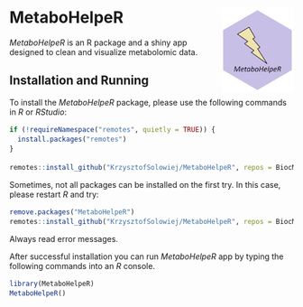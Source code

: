 # MetaboHelpeR <img src='man/figures/logo.png' align="right" height="150"/>

*MetaboHelpeR* is an R package and a shiny app designed to clean and visualize metabolomic data.

## Installation and Running

To install the *MetaboHelpeR* package, please use the following commands in *R* or *RStudio*:
```r
if (!requireNamespace("remotes", quietly = TRUE)) {
  install.packages("remotes")
}

remotes::install_github("KrzysztofSolowiej/MetaboHelpeR", repos = BiocManager::repositories())
```
Sometimes, not all packages can be installed on the first try.
In this case, please restart *R* and try:
```r
remove.packages("MetaboHelpeR")
remotes::install_github("KrzysztofSolowiej/MetaboHelpeR", repos = BiocManager::repositories())
```
Always read error messages.

After successful installation you can run *MetaboHelpeR* app by typing the following commands into an *R* console.
``` r
library(MetaboHelpeR)
MetaboHelpeR()
```
